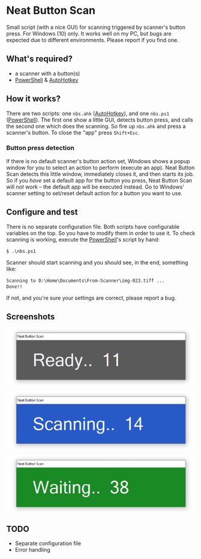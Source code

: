 # Neat Button Scan

Small script (with a nice GUI) for scanning triggered by scanner's button press. For Windows (10) only.
It works well on my PC, but bugs are expected due to different environments. Please report if you find one.

## What's required?

- a scanner with a button(s)
- [PowerShell](https://github.com/PowerShell/PowerShell) & [AutoHotkey](https://www.autohotkey.com)

## How it works?

There are two scripts: one `nbs.ahk` ([AutoHotkey](https://www.autohotkey.com)), and one `nbs.ps1` ([PowerShell](https://github.com/PowerShell/PowerShell)). The first one show a little GUI, detects button press, and calls the second one which does the scanning. So fire up `nbs.ahk` and press a scanner's button. To close the "app" press `Shift+Esc`.

### Button press detection

If there is no default scanner's button action set, Windows shows a popup window for you to select an action to perform (execute an app). Neat Button Scan detects this little window, immediately closes it, and then starts its job. So if you *have* set a default app for the button you press, Neat Button Scan will *not* work – the default app will be executed instead. Go to Windows' scanner setting to set/reset default action for a button you want to use.

## Configure and test

There is no separate configuration file. Both scripts have configurable variables on the top. So you have to modify them in order to use it.
To check scanning is working, execute the [PowerShell](https://github.com/PowerShell/PowerShell)'s script by hand:

```
$ .\nbs.ps1
```

Scanner should start scanning and you should see, in the end, something like:

```
Scanning to D:\Home\Documents\From-Scanner\img-023.tiff ...
Done!!
```

If not, and you're sure your settings are correct, please report a bug.

## Screenshots

![Ready](https://raw.githubusercontent.com/spajak/neat-button-scan/master/screenshots/ready.png)

![Scanning](https://raw.githubusercontent.com/spajak/neat-button-scan/master/screenshots/scanning.png)

![Waiting](https://raw.githubusercontent.com/spajak/neat-button-scan/master/screenshots/waiting.png)

## TODO

- Separate configuration file
- Error handling
